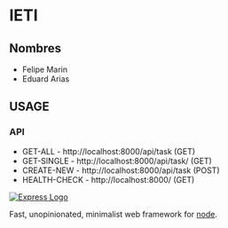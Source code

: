 # IETI

## Nombres

- Felipe Marin
- Eduard Arias

## USAGE

### API

* GET-ALL - http://localhost:8000/api/task (GET)
* GET-SINGLE - http://localhost:8000/api/task/<id> (GET)
* CREATE-NEW - http://localhost:8000/api/task (POST)
* HEALTH-CHECK - http://localhost:8000/ (GET)

[![Express Logo](https://i.cloudup.com/zfY6lL7eFa-3000x3000.png)](http://expressjs.com/)

  Fast, unopinionated, minimalist web framework for [node](http://nodejs.org).
